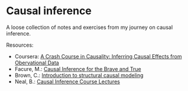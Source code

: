 
<!-- README.md is generated from README.Rmd. Please edit that file -->

# Causal inference

<!-- badges: start -->
<!-- badges: end -->

A loose collection of notes and exercises from my journey on causal
inference.

Resources:

- Coursera: [A Crash Course in Causality: Inferring Causal Effects from
  Obervational
  Data](https://www.coursera.org/learn/crash-course-in-causality)
- Facure, M.: [Causal Inference for the Brave and
  True](https://matheusfacure.github.io/python-causality-handbook/landing-page.html)
- Brown, C.: [Introduction to structural causal
  modeling](https://www.seascapemodels.org/structural-causal-models-tutorial/scm-tute.html)
- Neal, B.: [Causal Inference Course
  Lectures](https://www.youtube.com/playlist?list=PLoazKTcS0Rzb6bb9L508cyJ1z-U9iWkA0)
